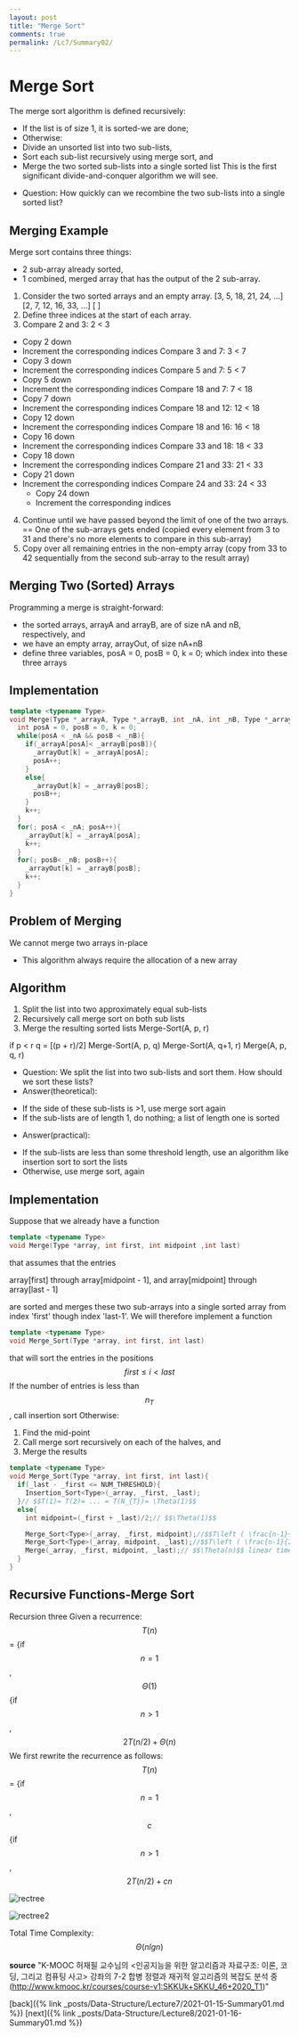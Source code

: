 ```yaml
---
layout: post
title: "Merge Sort"
comments: true
permalink: /Lc7/Summary02/
---
```

# Merge Sort
The merge sort algorithm is defined recursively:
 - If the list is of size 1, it is sorted-we are done;
 - Otherwise:
  - Divide an unsorted list into two sub-lists,
  - Sort each sub-list recursively using merge sort, and
  - Merge the two sorted sub-lists into a single sorted list
This is the first significant divide-and-conquer algorithm we will see.
* Question: How quickly can we recombine the two sub-lists into a single sorted list?
## Merging Example
Merge sort contains three things:
- 2 sub-array already sorted,
- 1 combined, merged array that has the output of the 2 sub-array.  
1. Consider the two sorted arrays and an empty array.
[3, 5, 18, 21, 24, ...]
[2, 7, 12, 16, 33, ...]
[                     ]
2. Define three indices at the start of each array.
3. Compare 2 and 3: 2 < 3
  - Copy 2 down
  - Increment the corresponding indices
Compare 3 and 7: 3 < 7
  - Copy 3 down
  - Increment the corresponding indices
Compare 5 and 7: 5 < 7
  - Copy 5 down
  - Increment the corresponding indices
Compare 18 and 7: 7 < 18
  - Copy 7 down
  - Increment the corresponding indices
Compare 18 and 12: 12 < 18
  - Copy 12 down
  - Increment the corresponding indices
Compare 18 and 16: 16 < 18
  - Copy 16 down
  - Increment the corresponding indices
Compare 33 and 18: 18 < 33
  - Copy 18 down
  - Increment the corresponding indices
Compare 21 and 33: 21 < 33
  - Copy 21 down
  - Increment the corresponding indices
Compare 24 and 33: 24 < 33
    - Copy 24 down
    - Increment the corresponding indices
4. Continue until we have passed beyond the limit of one of the two arrays.
== One of the sub-arrays gets ended (copied every element from 3 to 31 and there's no more elements to compare in this sub-array)
5. Copy over all remaining entries in the non-empty array (copy from 33 to 42 sequentially from the second sub-array to the result array)  
## Merging Two (Sorted) Arrays
Programming a merge is straight-forward:
- the sorted arrays, arrayA and arrayB, are of size nA and nB, respectively, and
- we have an empty array, arrayOut, of size nA+nB
- define three variables, posA = 0, posB = 0, k = 0; which index into these three arrays
## Implementation
```cpp
template <typename Type>
void Merge(Type *_arrayA, Type *_arrayB, int _nA, int _nB, Type *_arrayOut){
  int posA = 0, posB = 0, k = 0;
  while(posA < _nA && posB < _nB){
    if(_arrayA[posA]< _arrayB[posB]){
      _arrayOut[k] = _arrayA[posA];
      posA++;
    }
    else{
      _arrayOut[k] = _arrayB[posB];
      posB++;
    }
    k++;
  }
  for(; posA < _nA; posA++){
    _arrayOut[k] = _arrayA[posA];
    k++;
  }
  for(; posB< _nB; posB++){
    _arrayOut[k] = _arrayB[posB];
    k++;
  }
}
```
## Problem of Merging
We cannot merge two arrays in-place
- This algorithm always require the allocation of a new array
## Algorithm
1. Split the list into two approximately equal sub-lists
2. Recursively call merge sort on both sub lists
3. Merge the resulting sorted lists
Merge-Sort(A, p, r)
>
if p < r
   q = [(p + r)/2]
   Merge-Sort(A, p, q)
   Merge-Sort(A, q+1, r)
   Merge(A, p, q, r)

* Question:
We split the list into two sub-lists and sort them. How should we sort these lists?
* Answer(theoretical):
- If the side of these sub-lists is >1, use merge sort again
- If the sub-lists are of length 1, do nothing; a list of length one is sorted
* Answer(practical):
- If the sub-lists are less than some threshold length, use an algorithm like insertion sort to sort the lists
- Otherwise, use merge sort, again
## Implementation
Suppose that we already have a function
```cpp
template <typename Type>
void Merge(Type *array, int first, int midpoint ,int last)
```    
that assumes that the entries
>
array[first] through array[midpoint - 1], and
array[midpoint] through array[last - 1]

are sorted and merges these two sub-arrays into a single sorted array from index 'first' though index 'last-1'.
We will therefore implement a function
```cpp
template <typename Type>
void Merge_Sort(Type *array, int first, int last)
```
that will sort the entries in the positions $$first \leq i < last $$
If the number of entries is less than $$n_{T}$$, call insertion sort
Otherwise:
  1. Find the mid-point
  2. Call merge sort recursively on each of the halves, and
  3. Merge the results
```cpp
template <typename Type>
void Merge_Sort(Type *array, int first, int last){
  if(_last - _first <= NUM_THRESHOLD){
    Insertion_Sort<Type>(_array, _first, _last);
  }// $$T(1)= T(2)= ... = T(N_{T})= \Theta(1)$$
  else{
    int midpoint=(_first + _last)/2;// $$\Theta(1)$$

    Merge_Sort<Type>(_array, _first, midpoint);//$$T\left ( \frac{n-1}{2} \right )$$
    Merge_Sort<Type>(_array, midpoint, _last);//$$T\left ( \frac{n-1}{2} \right )$$
    Merge(_array, _first, midpoint, _last);// $$\Theta(n)$$ linear time
  }  
}
```
## Recursive Functions-Merge Sort
Recursion three
Given a recurrence:
$$T(n)$$ = {if $$n = 1$$, $$\Theta(1)$$
             {if $$n > 1$$, $$2T(n/2)+\Theta(n)$$
We first rewrite the recurrence as follows:
$$T(n)$$ = {if $$n = 1$$, $$c$$
             {if $$n > 1$$, $$2T(n/2) +cn$$

![rectree](/assets/rectree.png)

![rectree2](/assets/rectree2.png)

Total Time Complexity: $$\Theta(n lg n)$$


**source**
"K-MOOC 허재필 교수님의 <인공지능을 위한 알고리즘과 자료구조: 이론, 코딩, 그리고 컴퓨팅 사고> 강좌의 7-2 합병 정렬과 재귀적 알고리즘의 복잡도 분석 중(http://www.kmooc.kr/courses/course-v1:SKKUk+SKKU_46+2020_T1)"


[back]({% link _posts/Data-Structure/Lecture7/2021-01-15-Summary01.md %})
[next]({% link _posts/Data-Structure/Lecture8/2021-01-16-Summary01.md %})

